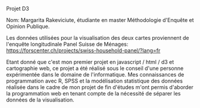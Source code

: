 Projet D3

Nom: Margarita Rakeviciute, étudiante en master Méthodologie d'Enquête et Opinion Publique.

Les données utilisées pour la visualisation des deux cartes proviennent de l'enquête longitudinale Panel Suisse de Ménages: https://forscenter.ch/projects/swiss-household-panel/?lang=fr

Etant donné que c'est mon premier projet en javascript / html / d3 et cartographie web, ce projet a été réalisé sous le conseil d'une personne expérimentée dans le domaine de l'informatique. Mes connaissances de programmation avec R, SPSS et la modélisation statistique des données réalisée dans le cadre de mon projet de fin d'études m'ont permis d'aborder la programmation web en tenant compte de la nécessité de séparer les données de la visualisation.
